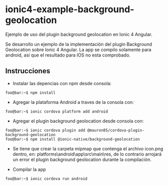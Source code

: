 # ionic4-example-background-geolocation
Ejemplo de uso del plugin background geolocation en Ionic 4 Angular.

Se desarrollo un ejemplo de la implementación del plugin Background Geolocation sobre Ionic 4 Angular.
La app se compilo solamente para android, así que el resultado para IOS no esta comprobado.

## Instrucciones
* Instalar las depencias con npm desde consola:
```console
foo@bar:~$ npm install
```
* Agregar la plataforma Android a traves de la consola con:
```console
foo@bar:~$ ionic cordova platform add android
```
* Agregar el plugin background geolocation desde consola con:
```console
foo@bar:~$ ionic cordova plugin add @mauron85/cordova-plugin-background-geolocation
foo@bar:~$ npm install @ionic-native/background-geolocation
```
* Se tiene que crear la carpeta mipmap que contenga el archivo icon.png dentro, en: platforms\android\app\src\main\res, de lo contrario arrojará un error el plugin background geolocation durante la compilación.

* Compilar la app
```console
foo@bar:~$ ionic cordova run android
```



